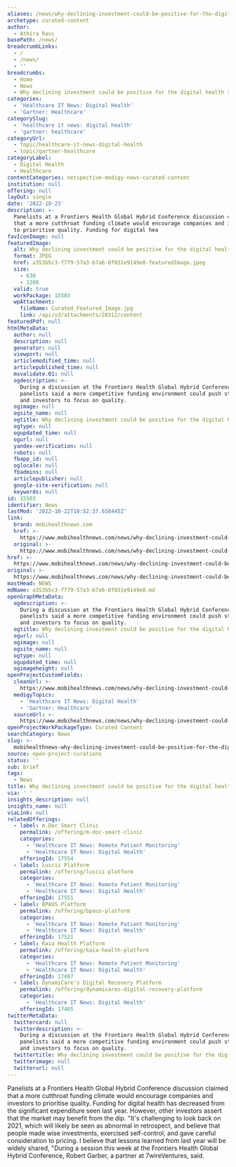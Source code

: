 ```yaml
---
aliases: /news/why-declining-investment-could-be-positive-for-the-digital-health-sector
archetype: curated-content
author:
  - Athira Ravi
basePath: /news/
breadcrumbLinks:
  - /
  - /news/
  - ''
breadcrumbs:
  - Home
  - News
  - Why declining investment could be positive for the digital health sector
categories:
  - 'Healthcare IT News: Digital Health'
  - 'Gartner: Healthcare'
categorySlug:
  - 'healthcare it news: digital health'
  - 'gartner: healthcare'
categoryUrl:
  - topic/healthcare-it-news-digital-health
  - topic/gartner-healthcare
categoryLabel:
  - Digital Health
  - Healthcare
contentCategories: netspective-medigy-news-curated-content
institution: null
offering: null
layOut: single
date: '2022-10-23'
description: >-
  Panelists at a Frontiers Health Global Hybrid Conference discussion claimed
  that a more cutthroat funding climate would encourage companies and investors
  to prioritise quality. Funding for digital hea
favIconImage: null
featuredImage:
  alt: Why declining investment could be positive for the digital health sector
  format: JPEG
  href: a353b5c3-f779-57a3-b7a6-0f031e9149e8-featuredImage.jpeg
  size:
    - 630
    - 1200
  valid: true
  workPackage: 15503
  wpAttachment:
    fileName: Curated_Featured_Image.jpg
    link: /api/v3/attachments/28312/content
featuredPdf: null
htmlMetaData:
  author: null
  description: null
  generator: null
  viewport: null
  articlemodified_time: null
  articlepublished_time: null
  msvalidate.01: null
  ogdescription: >-
    During a discussion at the Frontiers Health Global Hybrid Conference,
    panelists said a more competitive funding environment could push startups
    and investors to focus on quality.
  ogimage: null
  ogsite_name: null
  ogtitle: Why declining investment could be positive for the digital health sector
  ogtype: null
  ogupdated_time: null
  ogurl: null
  yandex-verification: null
  robots: null
  fbapp_id: null
  oglocale: null
  fbadmins: null
  articlepublisher: null
  google-site-verification: null
  keywords: null
id: 15503
identifier: News
lastMod: '2022-10-22T10:52:37.658445Z'
link:
  brand: mobihealthnews.com
  href: >-
    https://www.mobihealthnews.com/news/why-declining-investment-could-be-positive-digital-health-sector
  original: >-
    https://www.mobihealthnews.com/news/why-declining-investment-could-be-positive-digital-health-sector
href: >-
  https://www.mobihealthnews.com/news/why-declining-investment-could-be-positive-digital-health-sector
original: >-
  https://www.mobihealthnews.com/news/why-declining-investment-could-be-positive-digital-health-sector
mastHead: NEWS
mdName: a353b5c3-f779-57a3-b7a6-0f031e9149e8.md
openGraphMetaData:
  ogdescription: >-
    During a discussion at the Frontiers Health Global Hybrid Conference,
    panelists said a more competitive funding environment could push startups
    and investors to focus on quality.
  ogtitle: Why declining investment could be positive for the digital health sector
  ogurl: null
  ogimage: null
  ogsite_name: null
  ogtype: null
  ogupdated_time: null
  ogimageheight: null
openProjectCustomFields:
  cleanUrl: >-
    https://www.mobihealthnews.com/news/why-declining-investment-could-be-positive-digital-health-sector
  medigyTopics:
    - 'Healthcare IT News: Digital Health'
    - 'Gartner: Healthcare'
  sourceUrl: >-
    https://www.mobihealthnews.com/news/why-declining-investment-could-be-positive-digital-health-sector
openProjectWorkPackageType: Curated Content
searchCategory: News
slug: >-
  mobihealthnews-why-declining-investment-could-be-positive-for-the-digital-health-sector
source: open-project-curations
status: ''
sub: brief
tags:
  - News
title: Why declining investment could be positive for the digital health sector
via: ' '
insights_description: null
insights_name: null
viaLink: null
relatedOfferings:
  - label: m.Doc Smart Clinic
    permalink: /offering/m-doc-smart-clinic
    categories:
      - 'Healthcare IT News: Remote Patient Monitoring'
      - 'Healthcare IT News: Digital Health'
    offeringId: 17554
  - label: Luscii Platform
    permalink: /offering/luscii-platform
    categories:
      - 'Healthcare IT News: Remote Patient Monitoring'
      - 'Healthcare IT News: Digital Health'
    offeringId: 17551
  - label: BPAUS Platform
    permalink: /offering/bpaus-platform
    categories:
      - 'Healthcare IT News: Remote Patient Monitoring'
      - 'Healthcare IT News: Digital Health'
    offeringId: 17521
  - label: Kaia Health Platform
    permalink: /offering/kaia-health-platform
    categories:
      - 'Healthcare IT News: Remote Patient Monitoring'
      - 'Healthcare IT News: Digital Health'
    offeringId: 17497
  - label: DynamiCare's Digital Recovery Platform
    permalink: /offering/dynamicares-digital-recovery-platform
    categories:
      - 'Healthcare IT News: Digital Health'
    offeringId: 17465
twitterMetaData:
  twittercard: null
  twitterdescription: >-
    During a discussion at the Frontiers Health Global Hybrid Conference,
    panelists said a more competitive funding environment could push startups
    and investors to focus on quality.
  twittertitle: Why declining investment could be positive for the digital health sector
  twitterimage: null
  twitterurl: null
---
```

<p>Panelists at a Frontiers Health Global Hybrid Conference discussion claimed that a more cutthroat funding climate would encourage companies and investors to prioritise quality. Funding for digital health has decreased from the significant expenditure seen last year. However, other investors assert that the market may benefit from the dip. "It's challenging to look back on 2021, which will likely be seen as abnormal in retrospect, and believe that people made wise investments, exercised self-control, and gave careful consideration to pricing. I believe that lessons learned from last year will be widely shared, "During a session this week at the Frontiers Health Global Hybrid Conference, Robert Garber, a partner at 7wireVentures, said.</p>